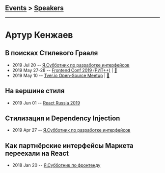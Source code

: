 ## [Events](../README.md) > [Speakers](../speakers.md)
---

# Артур Кенжаев

## В поисках Стилевого Грааля
- 2019 Jul 20 -- [Я.Субботник по разработке интерфейсов](https://events.yandex.ru/lib/talks/7517/)    
- 2019 May 27-28 -- [Frontend Conf 2019 (РИТ++)](https://www.youtube.com/watch?v=8URAubG1HQw)  | [:notebook:](https://www.dropbox.com/sh/kg71jju3yvj5jqw/AADKHelTWrkzjv8U8Kxo4Qoqa/FC.%20%D0%9C%D1%83%D0%BC%D0%B1%D0%B0%D0%B8/28.05/5.%D0%92%20%D0%BF%D0%BE%D0%B8%D1%81%D0%BA%D0%B0%D1%85%20%D0%A1%D1%82%D0%B8%D0%BB%D0%B5%D0%B2%D0%BE%D0%B3%D0%BE%20%D0%93%D1%80%D0%B0%D0%B0%D0%BB%D1%8F_%D0%90%D1%80%D1%82%D1%83%D1%80%20%D0%9A%D0%B5%D0%BD%D0%B6%D0%B0%D0%B5%D0%B2_%D0%B2%D0%B5%D1%80.2.key?dl=0)  
- 2019 May 10 -- [Tver.io Open-Source Meetup](https://youtu.be/b7vBKp8D0vs?list=PLiOxDlmyqigwsET23hypu15X7vTgxt00L)  | [:notebook:](http://tver.io/meetup/2019/05-open-source/kenzhaev/assets/player/KeynoteDHTMLPlayer.html)  
## На вершине стиля
- 2019 Jun 01 -- [React Russia 2019](https://www.youtube.com/watch?v=edcRISVmMxY)    
## Стилизация и Dependency Injection
- 2019 Apr 27 -- [Я.Субботник по разработке интерфейсов](https://events.yandex.ru/lib/talks/7252/)    
## Как партнёрские интерфейсы Маркета переехали на React
- 2018 Jan 20 -- [Я.Субботник по фронтенду](https://events.yandex.ru/lib/talks/5485/)    
